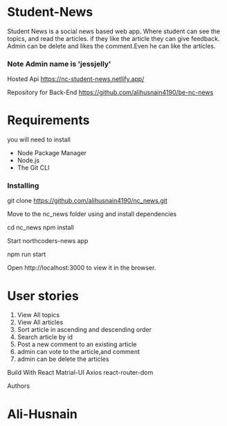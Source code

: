 # Student-News

Student News is a social news based web app. Where student can see the topics, and read the articles. if they like the article they can give feedback.
Admin can be delete and likes the comment.Even he can like the articles.
 
### Note  Admin name is  'jessjelly'

Hosted Api https://nc-student-news.netlify.app/

Repository for Back-End  https://github.com/alihusnain4190/be-nc-news

# Requirements

you will need to install 
 - Node Package Manager
 - Node.js
 - The Git CLI

###  Installing
 
 git clone https://github.com/alihusnain4190/nc_news.git

 Move to the nc_news folder using and install dependencies

cd nc_news
npm install

Start northcoders-news app

npm run start

Open http://localhost:3000 to view it in the browser.

# User stories
 <ol>
<li>View All topics</li>
<li>View All articles</li>
<li>Sort article in ascending and descending order</li>
  
<li>Search article by id</li>
<li>Post a new comment to an existing article</li>
<li>admin can vote to the article,and comment</li>
<li>
  admin can be delete the articles
</li>
</ol>
  
Build With
 React 
 Matrial-UI 
 Axios
 react-router-dom

Authors
#  Ali-Husnain
